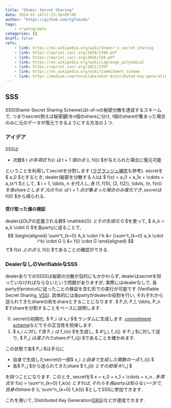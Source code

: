 ```yaml
---
title: "Shamir Secret Sharing"
date: 2024-01-14T17:23:56+09:00
author: "https://github.com/tgfukuda"
tags:
    - cryptography
categories: []
draft: false
refs:
    - link: https://en.wikipedia.org/wiki/Shamir's_secret_sharing
    - link: https://eprint.iacr.org/2020/1390.pdf
    - link: https://eprint.iacr.org/2016/194.pdf
    - link: https://en.wikipedia.org/wiki/Lagrange_polynomial
    - link: https://eprint.iacr.org/2021/1397
    - link: https://en.wikipedia.org/wiki/Commitment_scheme
    - link: https://medium.com/toruslabs/what-distributed-key-generation-is-866adc79620
---
```


## SSS

SSS(Shamir Secret Sharing Scheme)はt-of-nの秘密分散を達成するスキームで, つまりsecret(例えば秘密鍵)をn個のshareに分け,
t個のshareが集まった場合のみに元のデータが復元できるようにする方法の１つ.

### アイデア

SSSは

- 次数$ t $の多項式$ f(x) $は$ t + 1 $個の点$ (i, f(i)) $が与えられた場合に復元可能

ということを利用してsecretを分割します
([ラグランジュ補完](https://en.wikipedia.org/wiki/Lagrange_polynomial)も参考).
secretを$ a_0 $とするとき, dealer(秘密を分散する人)は
$ f(x) = a_0 + a_1x + \cdots + a_tx^t $として, $ i = 1, \ldots, n $を代入し, 各$ (1, f(1)), (2, f(2)), \ldots, (n, f(n)) $を各shareとします.
元の$ f(x) $は$ t + 1 $点が集まった場合のみ復元でき, secretは$ f(0) $から得られる.

#### 受け取った値の検証

dealerはDLPの定義される群$ \mathbb{G} $とその生成元$ G $を使って,
$ A_k = a_k \cdot G $を各partyに送ることで,
$$
\begin{aligned}
\sum^t_{k=0} A_k \cdot i^k &= (\sum^t_{k=0} a_k \cdot i^k) \cdot G \\
&= f(i) \cdot G
\end{aligned}
$$
で$ f(x) $上の点$ (i, f(i)) $であることの確認ができる.

### DealerなしのVerifiableなSSS

dealerありでのSSSSは秘密の分散が目的にもかかわらず,
dealerはsecretを知っていなければならないという問題がありますが,
実際にはdealerなしで,
各partyがprotocolに従ったことの検証を含む形での実行が可能です
(Verifiable Secret Sharing, [VSS](https://eprint.iacr.org/2021/1397)).
具体的には各partyがdealerの役割を行い, それぞれから送られてきたshareの和をshareとすることになります.
$ P_0, P_1, \ldots, P_n $でshareを分割することをベースに説明します.

0. secretの初期化. $ P_i $は$ x_i $をランダムに生成します. [commitment scheme](https://en.wikipedia.org/wiki/Commitment_scheme)などでその正当性を担保します.
1. $ x_i $に対して各$ P_i $は$ f_i(x) $を生成し, $ A^j_i, f_i(j) $を$ P_j $に対して送り, $ P_j $は渡されたshareが$ f_i(j) $であることを確かめます.

この状態で各$ P_i $は手元に
- 自身で生成したsecretの一部$ x_i $と自身で生成した関数の一点$ f_i(i) $
- 各$ P_j $から送られてきたshare $ f_j(i) $とその担保$ A^i_j $

を持つことになります.
このとき, secretを$ x = x_0 + x_1 + \cdots + x_n $, 多項式を$ f(x) = \sum^n_{k=0} f_k(x) $とすれば,それらを各partyは知らない一方で,
自身のshareを$ (i, \sum^n_{k=0} f_k(i)) $としてSSSに参加できます.

これを用いて, Distributed Key Generation([DKG](https://medium.com/toruslabs/what-distributed-key-generation-is-866adc79620))などが達成できます.
